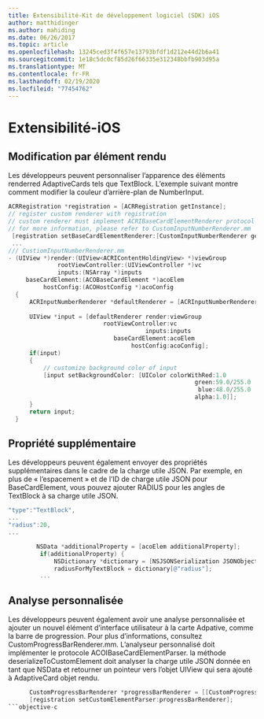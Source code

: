 ```yaml
---
title: Extensibilité-Kit de développement logiciel (SDK) iOS
author: matthidinger
ms.author: mahiding
ms.date: 06/26/2017
ms.topic: article
ms.openlocfilehash: 13245ced3f4f657e13793bfdf1d212e44d2b6a41
ms.sourcegitcommit: 1e18c5dc0cf85d26f66335e312348bbfb903d95a
ms.translationtype: MT
ms.contentlocale: fr-FR
ms.lasthandoff: 02/19/2020
ms.locfileid: "77454762"
---
```

# <a name="extensibility---ios"></a>Extensibilité-iOS

## <a name="changing-per-element-rendering"></a>Modification par élément rendu

Les développeurs peuvent personnaliser l’apparence des éléments renderred AdaptiveCards tels que TextBlock.
L’exemple suivant montre comment modifier la couleur d’arrière-plan de NumberInput.

```objective-c
ACRRegistration *registration = [ACRRegistration getInstance];
// register custom renderer with registration
// custom renderer must implement ACRIBaseCardElementRenderer protocol
// for more information, please refer to CustomInputNumberRenderer.mm
 [registration setBaseCardElementRenderer:[CustomInputNumberRenderer getInstance] cardElementType:ACRNumberInput];
 ...
/// CustiomInputNumberRenderer.mm
- (UIView *)render:(UIView<ACRIContentHoldingView> *)viewGroup
              rootViewController:(UIViewController *)vc
              inputs:(NSArray *)inputs
     baseCardElement:(ACOBaseCardElement *)acoElem
          hostConfig:(ACOHostConfig *)acoConfig
  {
      ACRInputNumberRenderer *defaultRenderer = [ACRInputNumberRenderer getInstance];
 
      UIView *input = [defaultRenderer render:viewGroup
                           rootViewController:vc
                                       inputs:inputs
                              baseCardElement:acoElem
                                   hostConfig:acoConfig];
      if(input)
      {   
          // customize background color of input
          [input setBackgroundColor: [UIColor colorWithRed:1.0
                                                     green:59.0/255.0
                                                      blue:48.0/255.0
                                                     alpha:1.0]];
      }
      return input;
  }
  ```

 ## <a name="additional-property"></a>Propriété supplémentaire

 Les développeurs peuvent également envoyer des propriétés supplémentaires dans le cadre de la charge utile JSON.
Par exemple, en plus de « l’espacement » et de l’ID de charge utile JSON pour BaseCardElement, vous pouvez ajouter RADIUS pour les angles de TextBlock à sa charge utile JSON.

 ```objective-c
 "type":"TextBlock",
 ...
 "radius":20,
 ...
 ```

 ```objective-c
         NSData *additionalProperty = [acoElem additionalProperty];
          if(additionalProperty) {
              NSDictionary *dictionary = [NSJSONSerialization JSONObjectWithData:additionalProperty options:NSJSONReadingMutableLeaves error:nil];
              radiusForMyTextBlock = dictionary[@"radius"];
          ...
```
 ## <a name="custom-parsing"></a>Analyse personnalisée

Les développeurs peuvent également avoir une analyse personnalisée et ajouter un nouvel élément d’interface utilisateur à la carte Adpative, comme la barre de progression. Pour plus d’informations, consultez CustomProgressBarRenderer.mm.
L’analyseur personnalisé doit implémenter le protocole ACOIBaseCardElementParser. la méthode deserializeToCustomElement doit analyser la charge utile JSON donnée en tant que NSData et retourner un pointeur vers l’objet UIView qui sera ajouté à AdaptiveCard objet rendu.

```objective-c
      CustomProgressBarRenderer *progressBarRenderer = [[CustomProgressBarRenderer alloc] init];
      [registration setCustomElementParser:progressBarRenderer];
```objective-c